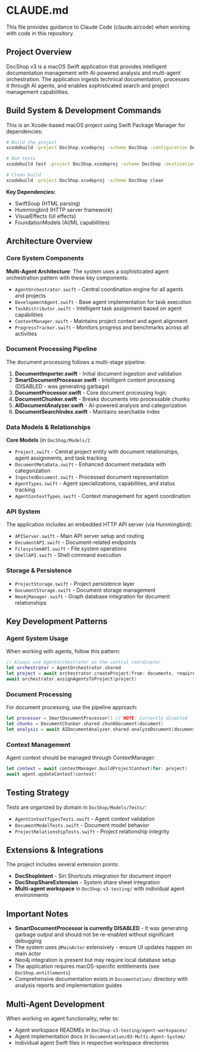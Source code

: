 # CLAUDE.md

This file provides guidance to Claude Code (claude.ai/code) when working with code in this repository.

## Project Overview

DocShop v3 is a macOS Swift application that provides intelligent documentation management with AI-powered analysis and multi-agent orchestration. The application ingests technical documentation, processes it through AI agents, and enables sophisticated search and project management capabilities.

## Build System & Development Commands

This is an Xcode-based macOS project using Swift Package Manager for dependencies:

```bash
# Build the project
xcodebuild -project DocShop.xcodeproj -scheme DocShop -configuration Debug build

# Run tests  
xcodebuild test -project DocShop.xcodeproj -scheme DocShop -destination 'platform=macOS'

# Clean build
xcodebuild -project DocShop.xcodeproj -scheme DocShop clean
```

**Key Dependencies:**
- SwiftSoup (HTML parsing)
- Hummingbird (HTTP server framework)  
- VisualEffects (UI effects)
- FoundationModels (AI/ML capabilities)

## Architecture Overview

### Core System Components

**Multi-Agent Architecture**: The system uses a sophisticated agent orchestration pattern with these key components:
- `AgentOrchestrator.swift` - Central coordination engine for all agents and projects
- `DevelopmentAgent.swift` - Base agent implementation for task execution
- `TaskDistributor.swift` - Intelligent task assignment based on agent capabilities
- `ContextManager.swift` - Maintains project context and agent alignment
- `ProgressTracker.swift` - Monitors progress and benchmarks across all activities

### Document Processing Pipeline

The document processing follows a multi-stage pipeline:
1. **DocumentImporter.swift** - Initial document ingestion and validation
2. **SmartDocumentProcessor.swift** - Intelligent content processing (DISABLED - was generating garbage)
3. **DocumentProcessor.swift** - Core document processing logic
4. **DocumentChunker.swift** - Breaks documents into processable chunks
5. **AIDocumentAnalyzer.swift** - AI-powered analysis and categorization
6. **DocumentSearchIndex.swift** - Maintains searchable index

### Data Models & Relationships

**Core Models** (in `DocShop/Models/`):
- `Project.swift` - Central project entity with document relationships, agent assignments, and task tracking
- `DocumentMetaData.swift` - Enhanced document metadata with categorization
- `IngestedDocument.swift` - Processed document representation
- `AgentTypes.swift` - Agent specializations, capabilities, and status tracking
- `AgentContextTypes.swift` - Context management for agent coordination

### API System

The application includes an embedded HTTP API server (via Hummingbird):
- `APIServer.swift` - Main API server setup and routing
- `DocumentAPI.swift` - Document-related endpoints
- `FilesystemAPI.swift` - File system operations
- `ShellAPI.swift` - Shell command execution

### Storage & Persistence

- `ProjectStorage.swift` - Project persistence layer
- `DocumentStorage.swift` - Document storage management  
- `Neo4jManager.swift` - Graph database integration for document relationships

## Key Development Patterns

### Agent System Usage

When working with agents, follow this pattern:
```swift
// Always use AgentOrchestrator as the central coordinator
let orchestrator = AgentOrchestrator.shared
let project = await orchestrator.createProject(from: documents, requirements: requirements)
await orchestrator.assignAgentsToProject(project)
```

### Document Processing

For document processing, use the pipeline approach:
```swift
let processor = SmartDocumentProcessor() // NOTE: Currently disabled
let chunks = DocumentChunker.shared.chunkDocument(document)
let analysis = await AIDocumentAnalyzer.shared.analyzeDocument(document)
```

### Context Management

Agent context should be managed through ContextManager:
```swift
let context = await contextManager.buildProjectContext(for: project)
await agent.updateContext(context)
```

## Testing Strategy

Tests are organized by domain in `DocShop/Models/Tests/`:
- `AgentContextTypesTests.swift` - Agent context validation
- `DocumentModelTests.swift` - Document model behavior  
- `ProjectRelationshipTests.swift` - Project relationship integrity

## Extensions & Integrations

The project includes several extension points:
- **DocShopIntent** - Siri Shortcuts integration for document import
- **DocShopShareExtension** - System share sheet integration
- **Multi-agent workspace** in `DocShop-v3-testing/` with individual agent environments

## Important Notes

- **SmartDocumentProcessor is currently DISABLED** - It was generating garbage output and should not be re-enabled without significant debugging
- The system uses `@MainActor` extensively - ensure UI updates happen on main actor
- Neo4j integration is present but may require local database setup
- The application requires macOS-specific entitlements (see `DocShop.entitlements`)
- Comprehensive documentation exists in `Documentation/` directory with analysis reports and implementation guides

## Multi-Agent Development

When working on agent functionality, refer to:
- Agent workspace READMEs in `DocShop-v3-testing/agent-workspaces/`
- Agent implementation docs in `Documentation/03-Multi-Agent-System/`
- Individual agent Swift files in respective workspace directories